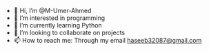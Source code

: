 - 👋 Hi, I’m @M-Umer-Ahmed
- 👀 I’m interested in programming
- 🌱 I’m currently learning Python
- 💞️ I’m looking to collaborate on projects
- 📫 How to reach me: Through my email haseeb32087@gmail.com

<!---
M-Umer-Ahmed/M-Umer-Ahmed is a ✨ special ✨ repository because its `README.md` (this file) appears on your GitHub profile.
You can click the Preview link to take a look at your changes.
--->
